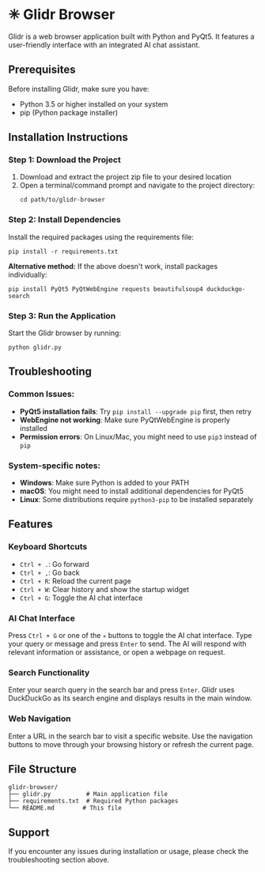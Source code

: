 # ✳︎ Glidr Browser

Glidr is a web browser application built with Python and PyQt5. It features a user-friendly interface with an integrated AI chat assistant.

## Prerequisites

Before installing Glidr, make sure you have:
- Python 3.5 or higher installed on your system
- pip (Python package installer)

## Installation Instructions

### Step 1: Download the Project
1. Download and extract the project zip file to your desired location
2. Open a terminal/command prompt and navigate to the project directory:
   ```
   cd path/to/glidr-browser
   ```

### Step 2: Install Dependencies
Install the required packages using the requirements file:
```
pip install -r requirements.txt
```

**Alternative method:** If the above doesn't work, install packages individually:
```
pip install PyQt5 PyQtWebEngine requests beautifulsoup4 duckduckgo-search
```

### Step 3: Run the Application
Start the Glidr browser by running:
```
python glidr.py
```

## Troubleshooting

### Common Issues:
- **PyQt5 installation fails**: Try `pip install --upgrade pip` first, then retry
- **WebEngine not working**: Make sure PyQtWebEngine is properly installed
- **Permission errors**: On Linux/Mac, you might need to use `pip3` instead of `pip`

### System-specific notes:
- **Windows**: Make sure Python is added to your PATH
- **macOS**: You might need to install additional dependencies for PyQt5
- **Linux**: Some distributions require `python3-pip` to be installed separately

## Features

### Keyboard Shortcuts
* `Ctrl + .`: Go forward
* `Ctrl + ,`: Go back
* `Ctrl + R`: Reload the current page
* `Ctrl + W`: Clear history and show the startup widget
* `Ctrl + G`: Toggle the AI chat interface

### AI Chat Interface
Press `Ctrl + G` or one of the `✳︎` buttons to toggle the AI chat interface. Type your query or message and press `Enter` to send. The AI will respond with relevant information or assistance, or open a webpage on request.

### Search Functionality
Enter your search query in the search bar and press `Enter`. Glidr uses DuckDuckGo as its search engine and displays results in the main window.

### Web Navigation
Enter a URL in the search bar to visit a specific website. Use the navigation buttons to move through your browsing history or refresh the current page.

## File Structure
```
glidr-browser/
├── glidr.py          # Main application file
├── requirements.txt  # Required Python packages
└── README.md        # This file
```

## Support
If you encounter any issues during installation or usage, please check the troubleshooting section above.
